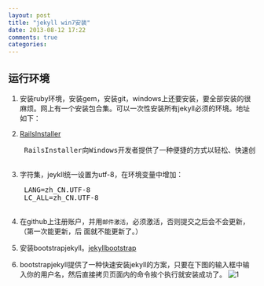 ```yaml
---
layout: post
title: "jekyll win7安装"
date: 2013-08-12 17:22
comments: true
categories: 
---
```

## 运行环境 ##
1. 安装ruby环境，安装gem，安装git，windows上还要安装，要全部安装的很麻烦。网上有一个安装包合集。可以一次性安装所有jekyll必须的环境。地址如下：
2. [RailsInstaller](http://railsinstaller.org/en "railsinstaller")
	<pre>
	RailsInstaller向Windows开发者提供了一种便捷的方式以轻松、快速创建Ruby on Rails 3应用
	</pre>

2. 字符集，jeykll统一设置为utf-8，在环境变量中增加：

	<pre>
	LANG=zh_CN.UTF-8 
	LC_ALL=zh_CN.UTF-8
	</pre>


3. 在github上注册账户，并用`邮件激活`，必须激活，否则提交之后会不会更新，（第一次能更新，后	面就不能更新了。）
4. 安装bootstrapjekyll。[jekyllbootstrap](http://jekyllbootstrap.com/ 	"jekyllbootstrap")
5.	bootstrapjekyll提供了一种快速安装jekyll的方案，只要在下图的输入框中输入你的用户名，然后直接拷贝页面内的命令挨个执行就安装成功了。
![1](https://f.cloud.github.com/assets/2377148/953407/6d1e73be-03f5-11e3-90f7-c6bd8e5e7c3c.jpg)


	